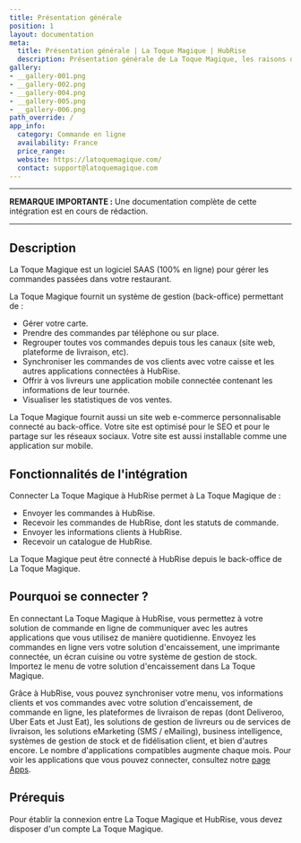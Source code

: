 ```yaml
---
title: Présentation générale
position: 1
layout: documentation
meta:
  title: Présentation générale | La Toque Magique | HubRise
  description: Présentation générale de La Toque Magique, les raisons de connecter La Toque Magique à HubRise et les fonctionnalités de l'intégration avec HubRise.
gallery:
- __gallery-001.png
- __gallery-002.png
- __gallery-004.png
- __gallery-005.png
- __gallery-006.png
path_override: /
app_info:
  category: Commande en ligne
  availability: France
  price_range:
  website: https://latoquemagique.com/
  contact: support@latoquemagique.com
---
```


---

**REMARQUE IMPORTANTE :** Une documentation complète de cette intégration est en cours de rédaction.

---

## Description

La Toque Magique est un logiciel SAAS (100% en ligne) pour gérer les commandes passées dans votre restaurant.

La Toque Magique fournit un système de gestion (back-office) permettant de :

- Gérer votre carte.
- Prendre des commandes par téléphone ou sur place.
- Regrouper toutes vos commandes depuis tous les canaux (site web, plateforme de livraison, etc).
- Synchroniser les commandes de vos clients avec votre caisse et les autres applications connectées à HubRise.
- Offrir à vos livreurs une application mobile connectée contenant les informations de leur tournée.
- Visualiser les statistiques de vos ventes.

La Toque Magique fournit aussi un site web e-commerce personnalisable connecté au back-office. Votre site est optimisé pour le SEO et pour le partage sur les réseaux sociaux. Votre site est aussi installable comme une application sur mobile.

## Fonctionnalités de l'intégration

Connecter La Toque Magique à HubRise permet à La Toque Magique de :

- Envoyer les commandes à HubRise.
- Recevoir les commandes de HubRise, dont les statuts de commande.
- Envoyer les informations clients à HubRise.
- Recevoir un catalogue de HubRise.

La Toque Magique peut être connecté à HubRise depuis le back-office de La Toque Magique.

## Pourquoi se connecter ?

En connectant La Toque Magique à HubRise, vous permettez à votre solution de commande en ligne de communiquer avec les autres applications que vous utilisez de manière quotidienne. Envoyez les commandes en ligne vers votre solution d'encaissement, une imprimante connectée, un écran cuisine ou votre système de gestion de stock. Importez le menu de votre solution d'encaissement dans La Toque Magique.

Grâce à HubRise, vous pouvez synchroniser votre menu, vos informations clients et vos commandes avec votre solution d'encaissement, de commande en ligne, les plateformes de livraison de repas (dont Deliveroo, Uber Eats et Just Eat), les solutions de gestion de livreurs ou de services de livraison, les solutions eMarketing (SMS / eMailing), business intelligence, systèmes de gestion de stock et de fidélisation client, et bien d'autres encore. Le nombre d'applications compatibles augmente chaque mois. Pour voir les applications que vous pouvez connecter, consultez notre [page Apps](/apps).

## Prérequis

Pour établir la connexion entre La Toque Magique et HubRise, vous devez disposer d'un compte La Toque Magique.
